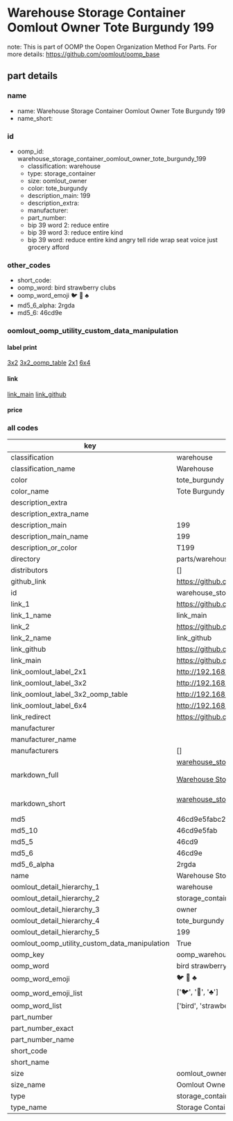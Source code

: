 # Warehouse Storage Container Oomlout Owner Tote Burgundy 199  

note: This is part of OOMP the Oopen Organization Method For Parts. For more details: https://github.com/oomlout/oomp_base

##  part details
  







### name
* name: Warehouse Storage Container Oomlout Owner Tote Burgundy 199
* name_short: 
### id
* oomp_id: warehouse_storage_container_oomlout_owner_tote_burgundy_199
  * classification: warehouse
  * type: storage_container
  * size: oomlout_owner
  * color: tote_burgundy
  * description_main: 199
  * description_extra: 
  * manufacturer: 
  * part_number: 
  * bip 39 word 2: reduce entire
  * bip 39 word 3: reduce entire kind
  * bip 39 word: reduce entire kind angry tell ride wrap seat voice just grocery afford

### other_codes
* short_code: 
* oomp_word: bird strawberry clubs
* oomp_word_emoji :bird: :strawberry: :clubs:
* md5_6_alpha: 2rgda
* md5_6: 46cd9e






### oomlout_oomp_utility_custom_data_manipulation
#### label print
[3x2](http://192.168.1.245:1112/?label=oomp%202rgda)
[3x2_oomp_table](http://192.168.1.108:1112/?label=oomp%202rgda)
[2x1](http://192.168.1.242:1112/?label=oomp%202rgda)
[6x4](http://192.168.1.55:1112/?label=oomp%202rgda)    

#### link

[link_main](https://github.com/oomlout/oomlout_oomp_version_1_messy/tree/main/parts/warehouse_storage_container_oomlout_owner_tote_burgundy_199) [link_github](https://github.com/oomlout/oomlout_oomp_version_1_messy/tree/main/parts/warehouse_storage_container_oomlout_owner_tote_burgundy_199)                             

#### price







### all codes 
| key | value |  
| --- | --- |  
| classification | warehouse |  
| classification_name | Warehouse |  
| color | tote_burgundy |  
| color_name | Tote Burgundy |  
| description_extra |  |  
| description_extra_name |  |  
| description_main | 199 |  
| description_main_name | 199 |  
| description_or_color | T199 |  
| directory | parts/warehouse_storage_container_oomlout_owner_tote_burgundy_199 |  
| distributors | [] |  
| github_link | https://github.com/oomlout/oomlout_oomp_part_src/tree/main/parts/warehouse_storage_container_oomlout_owner_tote_burgundy_199 |  
| id | warehouse_storage_container_oomlout_owner_tote_burgundy_199 |  
| link_1 | https://github.com/oomlout/oomlout_oomp_version_1_messy/tree/main/parts/warehouse_storage_container_oomlout_owner_tote_burgundy_199 |  
| link_1_name | link_main |  
| link_2 | https://github.com/oomlout/oomlout_oomp_version_1_messy/tree/main/parts/warehouse_storage_container_oomlout_owner_tote_burgundy_199 |  
| link_2_name | link_github |  
| link_github | https://github.com/oomlout/oomlout_oomp_version_1_messy/tree/main/parts/warehouse_storage_container_oomlout_owner_tote_burgundy_199 |  
| link_main | https://github.com/oomlout/oomlout_oomp_version_1_messy/tree/main/parts/warehouse_storage_container_oomlout_owner_tote_burgundy_199 |  
| link_oomlout_label_2x1 | http://192.168.1.242:1112/?label=oomp%202rgda |  
| link_oomlout_label_3x2 | http://192.168.1.245:1112/?label=oomp%202rgda |  
| link_oomlout_label_3x2_oomp_table | http://192.168.1.108:1112/?label=oomp%202rgda |  
| link_oomlout_label_6x4 | http://192.168.1.55:1112/?label=oomp%202rgda |  
| link_redirect | https://github.com/oomlout/oomlout_oomp_version_1_messy/tree/main/parts/warehouse_storage_container_oomlout_owner_tote_burgundy_199 |  
| manufacturer |  |  
| manufacturer_name |  |  
| manufacturers | [] |  
| markdown_full | [warehouse_storage_container_oomlout_owner_tote_burgundy_199](none)<br>[](none)<br>[Warehouse Storage Container Oomlout Owner Tote Burgundy 199](none)<br><br> |  
| markdown_short | [warehouse_storage_container_oomlout_owner_tote_burgundy_199](none)<br><br> |  
| md5 | 46cd9e5fabc25fc2e5ef608ef512e5a0 |  
| md5_10 | 46cd9e5fab |  
| md5_5 | 46cd9 |  
| md5_6 | 46cd9e |  
| md5_6_alpha | 2rgda |  
| name | Warehouse Storage Container Oomlout Owner Tote Burgundy 199 |  
| oomlout_detail_hierarchy_1 | warehouse |  
| oomlout_detail_hierarchy_2 | storage_container |  
| oomlout_detail_hierarchy_3 | owner |  
| oomlout_detail_hierarchy_4 | tote_burgundy |  
| oomlout_detail_hierarchy_5 | 199 |  
| oomlout_oomp_utility_custom_data_manipulation | True |  
| oomp_key | oomp_warehouse_storage_container_oomlout_owner_tote_burgundy_199 |  
| oomp_word | bird strawberry clubs |  
| oomp_word_emoji | :bird: :strawberry: :clubs: |  
| oomp_word_emoji_list | [':bird:', ':strawberry:', ':clubs:'] |  
| oomp_word_list | ['bird', 'strawberry', 'clubs'] |  
| part_number |  |  
| part_number_exact |  |  
| part_number_name |  |  
| short_code |  |  
| short_name |  |  
| size | oomlout_owner |  
| size_name | Oomlout Owner |  
| type | storage_container |  
| type_name | Storage Container |  
